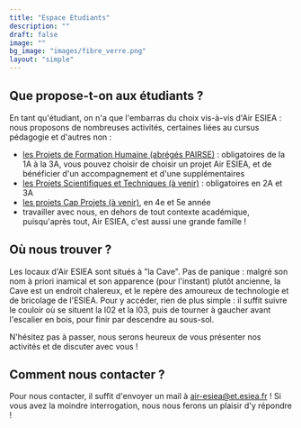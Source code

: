 ```yaml
---
title: "Espace Etudiants"
description: ""
draft: false
image: ""
bg_image: "images/fibre_verre.png"
layout: "simple"
---
```


## Que propose-t-on aux étudiants ?
En tant qu'étudiant, on n'a que l'embarras du choix vis-à-vis d'Air ESIEA : nous proposons de nombreuses activités, certaines liées au cursus pédagogie et d'autres non : 
- [les Projets de Formation Humaine (abrégés PAIRSE)](../pairse/) : obligatoires de
  la 1A à la 3A, vous pouvez choisir de choisir un projet Air ESIEA, et de
  bénéficier d'un accompagnement et d'une supplémentaires
- [les Projets Scientifiques et Techniques (à venir)](../pst) : obligatoires en 2A et 3A
- [les projets Cap Projets (à venir)](../pst), en 4e et 5e année
- travailler avec nous, en dehors de tout contexte académique, puisqu'après
  tout, Air ESIEA, c'est aussi une grande famille !

## Où nous trouver ?
Les locaux d'Air ESIEA sont situés à "la Cave". Pas de panique : malgré son nom
à priori inamical et son apparence (pour l'instant) plutôt ancienne, la Cave
est un endroit chalereux, et le repère des amoureux de technologie et de
bricolage de l'ESIEA.  Pour y accéder, rien de plus simple : il suffit suivre
le couloir où se situent la I02 et la I03, puis de tourner à gaucher avant
l'escalier en bois, pour finir par descendre au sous-sol.

N'hésitez pas à passer, nous serons heureux de vous présenter nos activités et
de discuter avec vous !

## Comment nous contacter ?
Pour nous contacter, il suffit d'envoyer un mail à air-esiea@et.esiea.fr ! Si vous avez la moindre interrogation, nous nous ferons un plaisir d'y répondre !
